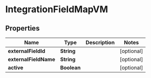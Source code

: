 
# IntegrationFieldMapVM

## Properties
Name | Type | Description | Notes
------------ | ------------- | ------------- | -------------
**externalFieldId** | **String** |  |  [optional]
**externalFieldName** | **String** |  |  [optional]
**active** | **Boolean** |  |  [optional]




